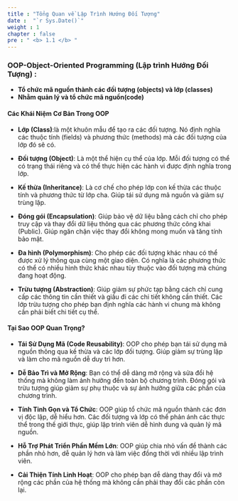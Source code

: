 ```yaml
---
title : "Tổng Quan về Lập Trình Hướng Đối Tượng"
date :  "`r Sys.Date()`"
weight : 1 
chapter : false
pre : " <b> 1.1 </b> "
---
```


### OOP-Object-Oriented Programming (Lập trình Hướng Đối Tượng) : 
- **Tổ chức mã nguồn thành các đối tượng (objects) và lớp (classes)**
- **Nhằm quản lý và tổ chức mã nguồn(code)**

#### Các Khái Niệm Cơ Bản Trong OOP
+ **Lớp (Class)**:là một khuôn mẫu để tạo ra các đối tượng. Nó định nghĩa các thuộc tính (fields) và phương thức (methods) mà các đối tượng của lớp đó sẽ có.

+ **Đối tượng (Object)**: Là một thể hiện cụ thể của lớp. Mỗi đối tượng có thể có trạng thái riêng và có thể thực hiện các hành vi được định nghĩa trong lớp.

+ **Kế thừa (Inheritance)**: Là cơ chế cho phép lớp con kế thừa các thuộc tính và phương thức từ lớp cha. Giúp tái sử dụng mã nguồn và giảm sự trùng lặp.

+ **Đóng gói (Encapsulation)**: Giúp bảo vệ dữ liệu bằng cách chỉ cho phép truy cập và thay đổi dữ liệu thông qua các phương thức công khai (Public). Giúp ngăn chặn việc thay đổi không mong muốn và tăng tính bảo mật.

+ **Đa hình (Polymorphism)**: Cho phép các đối tượng khác nhau có thể được xử lý thông qua cùng một giao diện. Có nghĩa là các phương thức có thể có nhiều hình thức khác nhau tùy thuộc vào đối tượng mà chúng đang hoạt động.

+ **Trừu tượng (Abstraction)**: Giúp giảm sự phức tạp bằng cách chỉ cung cấp các thông tin cần thiết và giấu đi các chi tiết không cần thiết. Các lớp trừu tượng cho phép bạn định nghĩa các hành vi chung mà không cần phải biết chi tiết cụ thể.

#### Tại Sao OOP Quan Trọng?
+ **Tái Sử Dụng Mã (Code Reusability)**: OOP cho phép bạn tái sử dụng mã nguồn thông qua kế thừa và các lớp đối tượng. Giúp giảm sự trùng lặp và làm cho mã nguồn dễ duy trì hơn.

+ **Dễ Bảo Trì và Mở Rộng**: Bạn có thể dễ dàng mở rộng và sửa đổi hệ thống mà không làm ảnh hưởng đến toàn bộ chương trình. Đóng gói và trừu tượng giúp giảm sự phụ thuộc và sự ảnh hưởng giữa các phần của chương trình.

+ **Tính Tinh Gọn và Tổ Chức**: OOP giúp tổ chức mã nguồn thành các đơn vị độc lập, dễ hiểu hơn. Các đối tượng và lớp có thể phản ánh các thực thể trong thế giới thực, giúp lập trình viên dễ hình dung và quản lý mã nguồn.

+ **Hỗ Trợ Phát Triển Phần Mềm Lớn**: OOP giúp chia nhỏ vấn đề thành các phần nhỏ hơn, dễ quản lý hơn và làm việc đồng thời với nhiều lập trình viên.

+ **Cải Thiện Tính Linh Hoạt**: OOP cho phép bạn dễ dàng thay đổi và mở rộng các phần của hệ thống mà không cần phải thay đổi các phần còn lại.

